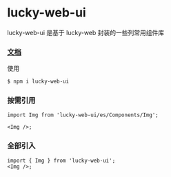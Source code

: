 # lucky-web-ui

lucky-web-ui 是基于 lucky-web 封装的一些列常用组件库

### [文档](https://liangbairong.gitee.io/lucky-web-ui/)

使用

```bash
$ npm i lucky-web-ui
```

### 按需引用

```tsx | pure
import Img from 'lucky-web-ui/es/Components/Img';

<Img />;
```

### 全部引入

```tsx | pure
import { Img } from 'lucky-web-ui';
<Img />;
```
